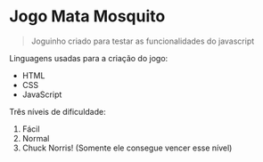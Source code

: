 # Jogo Mata Mosquito
> Joguinho criado para testar as funcionalidades do javascript

Linguagens usadas para a criação do jogo:
* HTML
* CSS
* JavaScript

Três níveis de dificuldade:
1. Fácil
2. Normal
3. Chuck Norris! (Somente ele consegue vencer esse nível)
